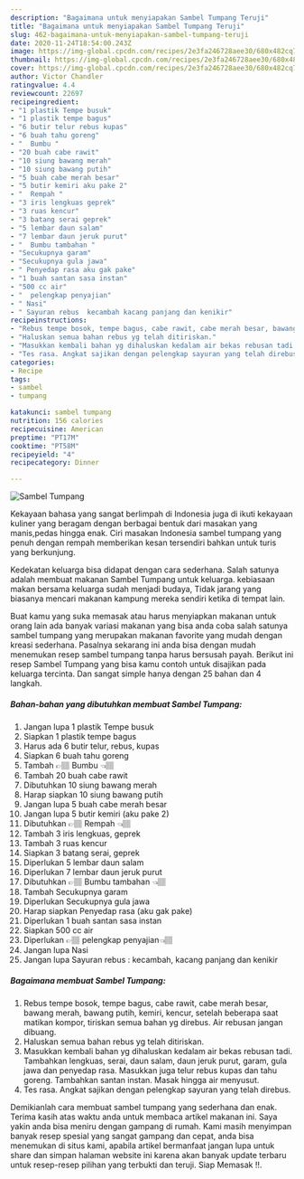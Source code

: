 ```yaml
---
description: "Bagaimana untuk menyiapakan Sambel Tumpang Teruji"
title: "Bagaimana untuk menyiapakan Sambel Tumpang Teruji"
slug: 462-bagaimana-untuk-menyiapakan-sambel-tumpang-teruji
date: 2020-11-24T18:54:00.243Z
image: https://img-global.cpcdn.com/recipes/2e3fa246728aee30/680x482cq70/sambel-tumpang-foto-resep-utama.jpg
thumbnail: https://img-global.cpcdn.com/recipes/2e3fa246728aee30/680x482cq70/sambel-tumpang-foto-resep-utama.jpg
cover: https://img-global.cpcdn.com/recipes/2e3fa246728aee30/680x482cq70/sambel-tumpang-foto-resep-utama.jpg
author: Victor Chandler
ratingvalue: 4.4
reviewcount: 22697
recipeingredient:
- "1 plastik Tempe busuk"
- "1 plastik tempe bagus"
- "6 butir telur rebus kupas"
- "6 buah tahu goreng"
- "  Bumbu "
- "20 buah cabe rawit"
- "10 siung bawang merah"
- "10 siung bawang putih"
- "5 buah cabe merah besar"
- "5 butir kemiri aku pake 2"
- "  Rempah "
- "3 iris lengkuas geprek"
- "3 ruas kencur"
- "3 batang serai geprek"
- "5 lembar daun salam"
- "7 lembar daun jeruk purut"
- "  Bumbu tambahan "
- "Secukupnya garam"
- "Secukupnya gula jawa"
- " Penyedap rasa aku gak pake"
- "1 buah santan sasa instan"
- "500 cc air"
- "  pelengkap penyajian"
- " Nasi"
- " Sayuran rebus  kecambah kacang panjang dan kenikir"
recipeinstructions:
- "Rebus tempe bosok, tempe bagus, cabe rawit, cabe merah besar, bawang merah, bawang putih, kemiri, kencur, setelah beberapa saat matikan kompor, tiriskan semua bahan yg direbus. Air rebusan jangan dibuang."
- "Haluskan semua bahan rebus yg telah ditiriskan."
- "Masukkan kembali bahan yg dihaluskan kedalam air bekas rebusan tadi. Tambahkan lengkuas, serai, daun salam, daun jeruk purut, garam, gula jawa dan penyedap rasa. Masukkan juga telur rebus kupas dan tahu goreng. Tambahkan santan instan. Masak hingga air menyusut."
- "Tes rasa. Angkat sajikan dengan pelengkap sayuran yang telah direbus."
categories:
- Recipe
tags:
- sambel
- tumpang

katakunci: sambel tumpang 
nutrition: 156 calories
recipecuisine: American
preptime: "PT17M"
cooktime: "PT58M"
recipeyield: "4"
recipecategory: Dinner

---
```



![Sambel Tumpang](https://img-global.cpcdn.com/recipes/2e3fa246728aee30/680x482cq70/sambel-tumpang-foto-resep-utama.jpg)

Kekayaan bahasa yang sangat berlimpah di Indonesia juga di ikuti kekayaan kuliner yang beragam dengan berbagai bentuk dari masakan yang manis,pedas hingga enak. Ciri masakan Indonesia sambel tumpang yang penuh dengan rempah memberikan kesan tersendiri bahkan untuk turis yang berkunjung.




Kedekatan keluarga bisa didapat dengan cara sederhana. Salah satunya adalah membuat makanan Sambel Tumpang untuk keluarga. kebiasaan makan bersama keluarga sudah menjadi budaya, Tidak jarang yang biasanya mencari makanan kampung mereka sendiri ketika di tempat lain.

Buat kamu yang suka memasak atau harus menyiapkan makanan untuk orang lain ada banyak variasi makanan yang bisa anda coba salah satunya sambel tumpang yang merupakan makanan favorite yang mudah dengan kreasi sederhana. Pasalnya sekarang ini anda bisa dengan mudah menemukan resep sambel tumpang tanpa harus bersusah payah.
Berikut ini resep Sambel Tumpang yang bisa kamu contoh untuk disajikan pada keluarga tercinta. Dan sangat simple hanya dengan 25 bahan dan 4 langkah.


<!--inarticleads1-->

##### Bahan-bahan yang dibutuhkan membuat Sambel Tumpang:

1. Jangan lupa 1 plastik Tempe busuk
1. Siapkan 1 plastik tempe bagus
1. Harus ada 6 butir telur, rebus, kupas
1. Siapkan 6 buah tahu goreng
1. Tambah  👉🏽 Bumbu 👈🏽
1. Tambah 20 buah cabe rawit
1. Dibutuhkan 10 siung bawang merah
1. Harap siapkan 10 siung bawang putih
1. Jangan lupa 5 buah cabe merah besar
1. Jangan lupa 5 butir kemiri (aku pake 2)
1. Dibutuhkan  👉🏽 Rempah 👈🏽
1. Tambah 3 iris lengkuas, geprek
1. Tambah 3 ruas kencur
1. Siapkan 3 batang serai, geprek
1. Diperlukan 5 lembar daun salam
1. Diperlukan 7 lembar daun jeruk purut
1. Dibutuhkan  👉🏽 Bumbu tambahan 👈🏽
1. Tambah Secukupnya garam
1. Diperlukan Secukupnya gula jawa
1. Harap siapkan  Penyedap rasa (aku gak pake)
1. Diperlukan 1 buah santan sasa instan
1. Siapkan 500 cc air
1. Diperlukan  👉🏽 pelengkap penyajian👈🏽
1. Jangan lupa  Nasi
1. Jangan lupa  Sayuran rebus : kecambah, kacang panjang dan kenikir




<!--inarticleads2-->

##### Bagaimana membuat  Sambel Tumpang:

1. Rebus tempe bosok, tempe bagus, cabe rawit, cabe merah besar, bawang merah, bawang putih, kemiri, kencur, setelah beberapa saat matikan kompor, tiriskan semua bahan yg direbus. Air rebusan jangan dibuang.
1. Haluskan semua bahan rebus yg telah ditiriskan.
1. Masukkan kembali bahan yg dihaluskan kedalam air bekas rebusan tadi. Tambahkan lengkuas, serai, daun salam, daun jeruk purut, garam, gula jawa dan penyedap rasa. Masukkan juga telur rebus kupas dan tahu goreng. Tambahkan santan instan. Masak hingga air menyusut.
1. Tes rasa. Angkat sajikan dengan pelengkap sayuran yang telah direbus.




Demikianlah cara membuat sambel tumpang yang sederhana dan enak. Terima kasih atas waktu anda untuk membaca artikel makanan ini. Saya yakin anda bisa meniru dengan gampang di rumah. Kami masih menyimpan banyak resep spesial yang sangat gampang dan cepat, anda bisa menemukan di situs kami, apabila artikel bermanfaat jangan lupa untuk share dan simpan halaman website ini karena akan banyak update terbaru untuk resep-resep pilihan yang terbukti dan teruji. Siap Memasak !!. 
